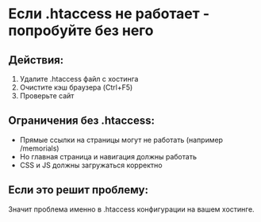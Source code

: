 # Если .htaccess не работает - попробуйте без него

## Действия:
1. Удалите .htaccess файл с хостинга
2. Очистите кэш браузера (Ctrl+F5)
3. Проверьте сайт

## Ограничения без .htaccess:
- Прямые ссылки на страницы могут не работать (например /memorials)
- Но главная страница и навигация должны работать
- CSS и JS должны загружаться корректно

## Если это решит проблему:
Значит проблема именно в .htaccess конфигурации на вашем хостинге.
